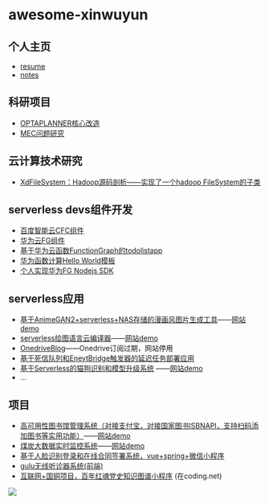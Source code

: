 # awesome-xinwuyun

## 个人主页

+ [resume](https://about.xinwuyun.cloud)
+ [notes](https://xinwuyun.github.io)

## 科研项目

+ [OPTAPLANNER核心改造](https://github.com/xinwuyun/optaplanner-alter)
+ [MEC问题研究](https://github.com/xinwuyun/MEC-research-QoE)

## 云计算技术研究

+ [XdFileSystem：Hadoop源码剖析——实现了一个hadoop FileSystem的子类](https://github.com/xinwuyun/XidianFileSystem)

## serverless devs组件开发

+ [百度智能云CFC组件](https://github.com/xinwuyun/cfc)
+ [华为云FG组件](https://github.com/xinwuyun/fg)
+ [基于华为云函数FunctionGraph的todolistapp](https://github.com/xinwuyun/FG-todolist-app)
+ [华为函数计算Hello World模板](https://github.com/xinwuyun/start-fg)
+ [个人实现华为FG Nodejs SDK](https://github.com/xinwuyun/function-graph-client)

## serverless应用

+ [基于AnimeGAN2+serverless+NAS存储的漫画风图片生成工具](https://github.com/xinwuyun/serverless-ai-demo)——[网站demo](http://face.xinwuyun.cloud)
+ [serverless绘图语言云编译器](https://github.com/xinwuyun/draw-frontend)——[网站demo](https://drawer.xinwuyun.cloud)
+ [OnedriveBlog](https://github.com/xinwuyun/ODBlog)——Onedrive订阅过期，网站停用
+ [基于死信队列和EnevtBridge触发器的延迟任务部署应用](https://github.com/xinwuyun/serverless-delay-task)
+ [基于Serverless的猫狗识别和模型升级系统](https://github.com/xinwuyun/serverless-dog-vs-cat) ——[网站demo](https://dvc.xinwuyun.cloud)
+ ...

## 项目

+ [高可用性图书馆管理系统（对接支付宝，对接国家图书ISBNAPI，支持扫码添加图书等实用功能）](https://github.com/SPM-A3/SPM-frontend)——[网站demo](http://spm.xinwuyun.cloud)
+ [煤炭大数据实时监控系统](https://github.com/BigDataWork)——[网站demo](https://bigdatawork.github.io/hailiang-page/)
+ [基于人脸识别登录和在线合同签署系统，vue+spring+微信小程序](https://github.com/xinwuyun/facedec-SHOGOKI)
+ [gulu无线听诊器系统(前端)](https://github.com/gulu)
+ [互联网+国铜项目，百年红魂党史知识图谱小程序](https://shlande-repo.coding.net/p/zhishitupu/d/red/git) (在coding.net)


<a title="Hits" target="_blank" href="https://github.com/88250/hits"><img src="https://hits.b3log.org/xinwuyun/awesome-xinwuyun.svg"></a>


